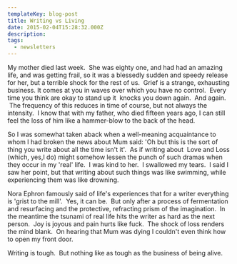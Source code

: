 ```yaml
---
templateKey: blog-post
title: Writing vs Living
date: 2015-02-04T15:28:32.000Z
description:
tags:
  - newsletters
---
```


My mother died last week.  She was eighty one, and had had an amazing life, and was getting frail, so it was a blessedly sudden and speedy release for her, but a terrible shock for the rest of us.  Grief is a strange, exhausting business. It comes at you in waves over which you have no control.  Every time you think are okay to stand up it  knocks you down again.  And again.  The frequency of this reduces in time of course, but not always the intensity.  I know that with my father, who died fifteen years ago, I can still feel the loss of him like a hammer-blow to the back of the head.

So I was somewhat taken aback when a well-meaning acquaintance to whom I had broken the news about Mum said: 'Oh but this is the sort of thing you write about all the time isn't it'.  As if writing about  Love and Loss (which, yes,I do) might somehow lessen the punch of such dramas when they occur in my 'real' life.  I was kind to her.  I swallowed my tears.  I said I saw her point, but that writing about such things was like swimming, while experiencing them was like drowning.

Nora Ephron famously said of life's experiences that for a writer everything is 'grist to the mill'.  Yes, it can be.  But only after a process of fermentation and resurfacing and the protective, refracting prism of the imagination.  In the meantime the tsunami of real life hits the writer as hard as the next person.  Joy is joyous and pain hurts like fuck.  The shock of loss renders the mind blank.  On hearing that Mum was dying I couldn't even think how to open my front door.

Writing is tough.  But nothing like as tough as the business of being alive.
